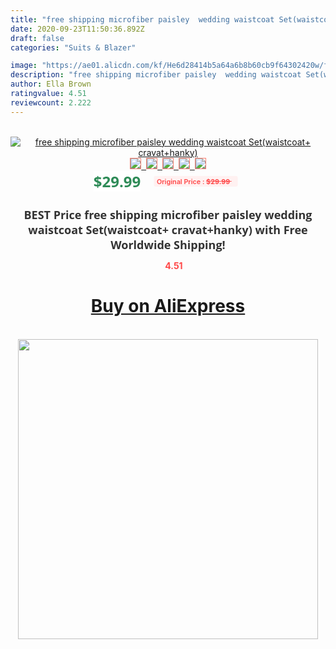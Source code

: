 ```yaml
---
title: "free shipping microfiber paisley  wedding waistcoat Set(waistcoat+ cravat+hanky)"
date: 2020-09-23T11:50:36.892Z
draft: false
categories: "Suits & Blazer"

image: "https://ae01.alicdn.com/kf/He6d28414b5a64a6b8b60cb9f64302420w/free-shipping-microfiber-paisley-wedding-waistcoat-Set-waistcoat-cravat-hanky-.jpg"
description: "free shipping microfiber paisley  wedding waistcoat Set(waistcoat+ cravat+hanky)"
author: Ella Brown
ratingvalue: 4.51
reviewcount: 2.222
---
```

<br>
<div style="text-align: center;">
<a href="https://s.click.aliexpress.com/e/_Aodpy1" target="_blank" rel="nofollow noopener noreferrer"><img alt="free shipping microfiber paisley  wedding waistcoat Set(waistcoat+ cravat+hanky)" class="magnifier-image" src="https://ae01.alicdn.com/kf/He6d28414b5a64a6b8b60cb9f64302420w/free-shipping-microfiber-paisley-wedding-waistcoat-Set-waistcoat-cravat-hanky-.jpg_640x640.jpg">
<br>
<img style="border:1px solid salmon" src="https://ae01.alicdn.com/kf/He6d28414b5a64a6b8b60cb9f64302420w/free-shipping-microfiber-paisley-wedding-waistcoat-Set-waistcoat-cravat-hanky-.jpg_120x120.jpg">&nbsp;&nbsp;<img style="border:1px solid salmon" src="_120x120.jpg">&nbsp;&nbsp;<img style="border:1px solid salmon" src="_120x120.jpg">&nbsp;&nbsp;<img style="border:1px solid salmon" src="_120x120.jpg">&nbsp;&nbsp;<img style="border:1px solid salmon" src="_120x120.jpg"></a></div><br0>
<div style="text-align: center;"><span style="background-color: white; border: 0px; box-sizing: border-box; color: seagreen; display: inline-block; font-family: &quot;open sans&quot; , &quot;arial&quot; , &quot;helvetica&quot; , sans-serif , &quot;heiti&quot;; font-size: 24px; font-stretch: inherit; font-weight: 700; line-height: inherit; margin: 0px 10px 0px 0px; padding: 0px; vertical-align: middle;">$29.99 </span>
<span style="background: rgb(255 , 241 , 241); border-radius: 3px; border: 0px; box-sizing: border-box; color: #ff4747; display: inline-block; font-family: inherit; font-size: 12px; font-stretch: inherit; font-style: inherit; font-variant: inherit; font-weight: 600; line-height: inherit; margin: 0px; padding: 2px 5px; transform: scale(0.9); vertical-align: middle;">Original Price : <b style="text-decoration: line-through;">$29.99 </b> &nbsp;&nbsp;</span></div>
<h1 style="color: #333333; display: inline-block; font-family: &quot;open sans&quot; , &quot;arial&quot; , &quot;helvetica&quot; , sans-serif , &quot;heiti&quot;; font-size: 18px; font-stretch: inherit; font-weight: 700; text-align: center;">BEST Price free shipping microfiber paisley  wedding waistcoat Set(waistcoat+ cravat+hanky) with Free Worldwide Shipping!</h1>
<div style="color: #ff4747; text-align: center;">
<img src="https://4.bp.blogspot.com/-M0ZcTcb-5uY/XleCXlxnR4I/AAAAAAAAAEc/OrjgMkXV1oMQFaCRZj5HQwOCBcu3w1FegCPcBGAYYCw/s1600/star.png" style="height: 15px;">&nbsp;<b>4.51</b></div>
<div class="button_cont" align="center"><a class="buynow_a" href="https://s.click.aliexpress.com/e/_Aodpy1" target="_blank" rel="nofollow noopener noreferrer"><H1>Buy on AliExpress</H1></a></div><br>
<div class="separator" style="clear: both; text-align: center;">
<img src="https://lh3.googleusercontent.com/-pTy5HemUv9M/XlePHvY0dAI/AAAAAAAAAE4/0nX5iRUoIWY8eMW9Dpxeirr157OZliDIgCLcBGAsYHQ/s1600/badge.gif" width="480">
</div>
